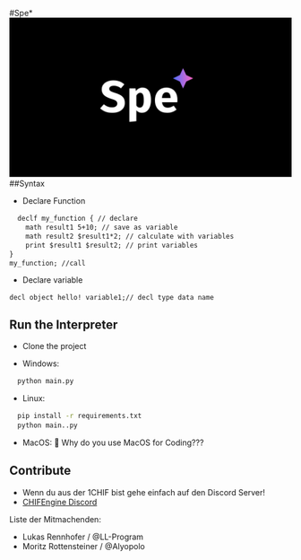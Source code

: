 
#Spe*
![Logo](Spe.png)
##Syntax
 - Declare Function
```
  declf my_function { // declare
    math result1 5+10; // save as variable
    math result2 $result1*2; // calculate with variables
    print $result1 $result2; // print variables
}
my_function; //call
```
 - Declare variable
```
decl object hello! variable1;// decl type data name
```
## Run the Interpreter

 - Clone the project

- Windows:
```bash
  python main.py
```

- Linux:

```bash
  pip install -r requirements.txt
  python main..py
```
 - MacOS: 🤷 Why do you use MacOS for Coding???

## Contribute
 - Wenn du aus der 1CHIF bist gehe einfach auf den Discord Server!
 - [CHIFEngine Discord](https://discord.gg/KfNVQbYK)

Liste der Mitmachenden:

 - Lukas Rennhofer / @LL-Program
 - Moritz Rottensteiner / 
@Alyopolo

